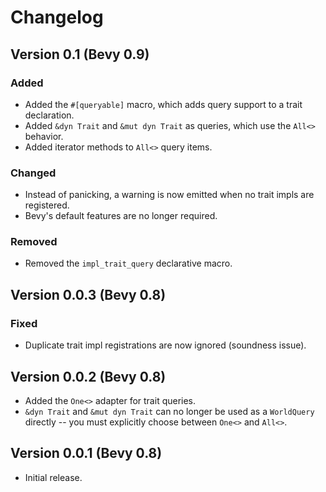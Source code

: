 # Changelog

## Version 0.1 (Bevy 0.9)

### Added

* Added the `#[queryable]` macro, which adds query support to a trait declaration.
* Added `&dyn Trait` and `&mut dyn Trait` as queries, which use the `All<>` behavior.
* Added iterator methods to `All<>` query items.

### Changed

* Instead of panicking, a warning is now emitted when no trait impls are registered.
* Bevy's default features are no longer required.

### Removed

* Removed the `impl_trait_query` declarative macro.

## Version 0.0.3 (Bevy 0.8)

### Fixed

* Duplicate trait impl registrations are now ignored (soundness issue).

## Version 0.0.2 (Bevy 0.8)

* Added the `One<>` adapter for trait queries.
* `&dyn Trait` and `&mut dyn Trait` can no longer be used as a `WorldQuery` directly
-- you must explicitly choose between `One<>` and `All<>`.

## Version 0.0.1 (Bevy 0.8)

* Initial release.
